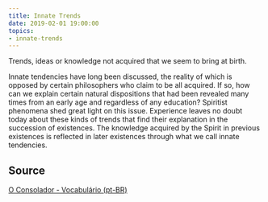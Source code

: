 ```yaml
---
title: Innate Trends
date: 2019-02-01 19:00:00
topics:
- innate-trends
---
```


Trends, ideas or knowledge not acquired that we seem to bring at birth. 

Innate tendencies have long been discussed, the reality of which is opposed by certain philosophers who claim to be all acquired. If so, how can we explain certain natural dispositions that had been revealed many times from an early age and regardless of any education? Spiritist phenomena shed great light on this issue. Experience leaves no doubt today about these kinds of trends that find their explanation in the succession of existences. The knowledge acquired by the Spirit in previous existences is reflected in later existences through what we call innate tendencies.

## Source
[O Consolador - Vocabulário (pt-BR)](http://www.oconsolador.com.br/linkfixo/vocabulario/principal.html)
